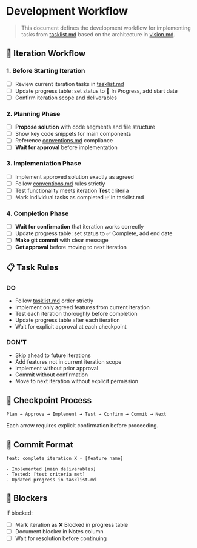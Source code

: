 # Development Workflow

> This document defines the development workflow for implementing tasks from [tasklist.md](./tasklist.md) based on the architecture in [vision.md](../vision.md).

## 🔄 Iteration Workflow

### 1. Before Starting Iteration
- [ ] Review current iteration tasks in [tasklist.md](./tasklist.md)
- [ ] Update progress table: set status to 🔄 In Progress, add start date
- [ ] Confirm iteration scope and deliverables

### 2. Planning Phase
- [ ] **Propose solution** with code segments and file structure
- [ ] Show key code snippets for main components
- [ ] Reference [conventions.md](../conventions.md) compliance
- [ ] **Wait for approval** before implementation

### 3. Implementation Phase
- [ ] Implement approved solution exactly as agreed
- [ ] Follow [conventions.md](../conventions.md) rules strictly
- [ ] Test functionality meets iteration **Test** criteria
- [ ] Mark individual tasks as completed ✅ in tasklist.md

### 4. Completion Phase
- [ ] **Wait for confirmation** that iteration works correctly
- [ ] Update progress table: set status to ✅ Complete, add end date
- [ ] **Make git commit** with clear message
- [ ] **Get approval** before moving to next iteration

## 📋 Task Rules

### DO
- Follow [tasklist.md](./tasklist.md) order strictly
- Implement only agreed features from current iteration
- Test each iteration thoroughly before completion
- Update progress table after each iteration
- Wait for explicit approval at each checkpoint

### DON'T
- Skip ahead to future iterations
- Add features not in current iteration scope
- Implement without prior approval
- Commit without confirmation
- Move to next iteration without explicit permission

## 🎯 Checkpoint Process

```
Plan → Approve → Implement → Test → Confirm → Commit → Next
```

Each arrow requires explicit confirmation before proceeding.

## 📝 Commit Format

```
feat: complete iteration X - [feature name]

- Implemented [main deliverables]
- Tested: [test criteria met]
- Updated progress in tasklist.md
```

## 🚫 Blockers

If blocked:
- [ ] Mark iteration as ❌ Blocked in progress table
- [ ] Document blocker in Notes column
- [ ] Wait for resolution before continuing